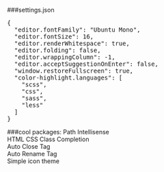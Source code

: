 ###settings.json
<pre>
{
  "editor.fontFamily": "Ubuntu Mono",
  "editor.fontSize": 16,
  "editor.renderWhitespace": true,
  "editor.folding": false,
  "editor.wrappingColumn": -1,
  "editor.acceptSuggestionOnEnter": false,
  "window.restoreFullscreen": true,
  "color-highlight.languages": [
    "scss",
    "css",
    "sass",
    "less"
  ]
}
</pre>

###cool packages:
Path Intellisense <br/>
HTML CSS Class Completion <br/>
Auto Close Tag <br/>
Auto Rename Tag <br/>
Simple icon theme <br/>
